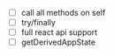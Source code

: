 - [ ] call all methods on self
- [ ] try/finally
- [ ] full react api support
- [ ] getDerivedAppState
